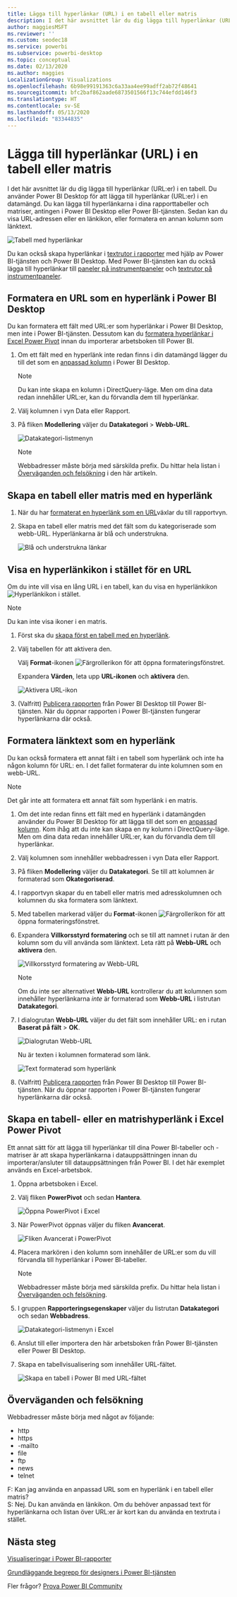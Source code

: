 ```yaml
---
title: Lägga till hyperlänkar (URL) i en tabell eller matris
description: I det här avsnittet lär du dig lägga till hyperlänkar (URL:er) i en tabell. Du använder Power BI Desktop för att lägga till hyperlänkar (URL:er) i en datamängd. Sedan kan du lägga till hyperlänkarna i dina rapporttabeller och matriser i Power BI Desktop eller Power BI-tjänsten.
author: maggiesMSFT
ms.reviewer: ''
ms.custom: seodec18
ms.service: powerbi
ms.subservice: powerbi-desktop
ms.topic: conceptual
ms.date: 02/13/2020
ms.author: maggies
LocalizationGroup: Visualizations
ms.openlocfilehash: 6b98e99191363c6a33aa4ee99adff2ab72f48641
ms.sourcegitcommit: bfc2baf862aade6873501566f13c744efdd146f3
ms.translationtype: HT
ms.contentlocale: sv-SE
ms.lasthandoff: 05/13/2020
ms.locfileid: "83344835"
---
```

# <a name="add-hyperlinks-urls-to-a-table-or-matrix"></a>Lägga till hyperlänkar (URL) i en tabell eller matris
I det här avsnittet lär du dig lägga till hyperlänkar (URL:er) i en tabell. Du använder Power BI Desktop för att lägga till hyperlänkar (URL:er) i en datamängd. Du kan lägga till hyperlänkarna i dina rapporttabeller och matriser, antingen i Power BI Desktop eller Power BI-tjänsten. Sedan kan du visa URL-adressen eller en länkikon, eller formatera en annan kolumn som länktext.

![Tabell med hyperlänkar](media/power-bi-hyperlinks-in-tables/power-bi-url-link-text.png)

Du kan också skapa hyperlänkar i [textrutor i rapporter](service-add-hyperlink-to-text-box.md) med hjälp av Power BI-tjänsten och Power BI Desktop. Med Power BI-tjänsten kan du också lägga till hyperlänkar till [paneler på instrumentpaneler](service-dashboard-edit-tile.md) och [textrutor på instrumentpaneler](service-dashboard-add-widget.md). 


## <a name="format-a-url-as-a-hyperlink-in-power-bi-desktop"></a>Formatera en URL som en hyperlänk i Power BI Desktop

Du kan formatera ett fält med URL:er som hyperlänkar i Power BI Desktop, men inte i Power BI-tjänsten. Dessutom kan du [formatera hyperlänkar i Excel Power Pivot](#create-a-table-or-matrix-hyperlink-in-excel-power-pivot) innan du importerar arbetsboken till Power BI.

1. Om ett fält med en hyperlänk inte redan finns i din datamängd lägger du till det som en [anpassad kolumn](../transform-model/desktop-common-query-tasks.md) i Power BI Desktop.

    > [!NOTE]
    > Du kan inte skapa en kolumn i DirectQuery-läge.  Men om dina data redan innehåller URL:er, kan du förvandla dem till hyperlänkar.

2. Välj kolumnen i vyn Data eller Rapport. 

3. På fliken **Modellering** väljer du **Datakategori** > **Webb-URL**.
   
    ![Datakategori-listmenyn](media/power-bi-hyperlinks-in-tables/power-bi-format-web-url.png)

    > [!NOTE]
    > Webbadresser måste börja med särskilda prefix. Du hittar hela listan i [Överväganden och felsökning](#considerations-and-troubleshooting) i den här artikeln.

## <a name="create-a-table-or-matrix-with-a-hyperlink"></a>Skapa en tabell eller matris med en hyperlänk

1. När du har [formaterat en hyperlänk som en URL](#format-a-url-as-a-hyperlink-in-power-bi-desktop)växlar du till rapportvyn.
2. Skapa en tabell eller matris med det fält som du kategoriserade som webb-URL. Hyperlänkarna är blå och understrukna.

    ![Blå och understrukna länkar](media/power-bi-hyperlinks-in-tables/power-bi-url-blue-underline.png)


## <a name="display-a-hyperlink-icon-instead-of-a-url"></a>Visa en hyperlänkikon i stället för en URL

Om du inte vill visa en lång URL i en tabell, kan du visa en hyperlänkikon ![Hyperlänkikon](media/power-bi-hyperlinks-in-tables/power-bi-hyperlink-icon.png) i stället. 

> [!NOTE]
> Du kan inte visa ikoner i en matris.
   
1. Först ska du [skapa först en tabell med en hyperlänk](#create-a-table-or-matrix-with-a-hyperlink).

2. Välj tabellen för att aktivera den.

    Välj **Format**-ikonen ![Färgrollerikon](media/power-bi-hyperlinks-in-tables/power-bi-paintroller.png) för att öppna formateringsfönstret.

    Expandera **Värden**, leta upp **URL-ikonen** och **aktivera** den.

    ![Aktivera URL-ikon](media/power-bi-hyperlinks-in-tables/power-bi-url-icon-on.png)

1. (Valfritt) [Publicera rapporten](desktop-upload-desktop-files.md) från Power BI Desktop till Power BI-tjänsten. När du öppnar rapporten i Power BI-tjänsten fungerar hyperlänkarna där också.

## <a name="format-link-text-as-a-hyperlink"></a>Formatera länktext som en hyperlänk

Du kan också formatera ett annat fält i en tabell som hyperlänk och inte ha någon kolumn för URL: en. I det fallet formaterar du inte kolumnen som en webb-URL.

> [!NOTE]
> Det går inte att formatera ett annat fält som hyperlänk i en matris.

1. Om det inte redan finns ett fält med en hyperlänk i datamängden använder du Power BI Desktop för att lägga till det som en [anpassad kolumn](../transform-model/desktop-common-query-tasks.md). Kom ihåg att du inte kan skapa en ny kolumn i DirectQuery-läge.  Men om dina data redan innehåller URL:er, kan du förvandla dem till hyperlänkar.

2. Välj kolumnen som innehåller webbadressen i vyn Data eller Rapport. 

3. På fliken **Modellering** väljer du **Datakategori**. Se till att kolumnen är formaterad som **Okategoriserad**.

2. I rapportvyn skapar du en tabell eller matris med adresskolumnen och kolumnen du ska formatera som länktext.

3. Med tabellen markerad väljer du **Format**-ikonen ![Färgrollerikon](media/power-bi-hyperlinks-in-tables/power-bi-paintroller.png) för att öppna formateringsfönstret.

4. Expandera **Villkorsstyrd formatering** och se till att namnet i rutan är den kolumn som du vill använda som länktext. Leta rätt på **Webb-URL** och **aktivera** den.

    ![Villkorsstyrd formatering av Webb-URL](media/power-bi-hyperlinks-in-tables/power-bi-format-conditional-web-url.png)

    > [!NOTE]
    > Om du inte ser alternativet **Webb-URL** kontrollerar du att kolumnen som innehåller hyperlänkarna *inte* är formaterad som **Webb-URL** i listrutan **Datakategori**.

5. I dialogrutan **Webb-URL** väljer du det fält som innehåller URL: en i rutan **Baserat på fält** > **OK**.

    ![Dialogrutan Webb-URL](media/power-bi-hyperlinks-in-tables/power-bi-format-web-url-dialog.png)

    Nu är texten i kolumnen formaterad som länk.

    ![Text formaterad som hyperlänk](media/power-bi-hyperlinks-in-tables/power-bi-url-link-text.png)

1. (Valfritt) [Publicera rapporten](desktop-upload-desktop-files.md) från Power BI Desktop till Power BI-tjänsten. När du öppnar rapporten i Power BI-tjänsten fungerar hyperlänkarna där också.

## <a name="create-a-table-or-matrix-hyperlink-in-excel-power-pivot"></a>Skapa en tabell- eller en matrishyperlänk i Excel Power Pivot

Ett annat sätt för att lägga till hyperlänkar till dina Power BI-tabeller och -matriser är att skapa hyperlänkarna i datauppsättningen innan du importerar/ansluter till datauppsättningen från Power BI. I det här exemplet används en Excel-arbetsbok.

1. Öppna arbetsboken i Excel.
2. Välj fliken **PowerPivot** och sedan **Hantera**.
   
   ![Öppna PowerPivot i Excel](media/power-bi-hyperlinks-in-tables/createhyperlinkinpowerpivot2.png)
1. När PowerPivot öppnas väljer du fliken **Avancerat**.
   
   ![Fliken Avancerat i PowerPivot](media/power-bi-hyperlinks-in-tables/createhyperlinkinpowerpivot3.png)
4. Placera markören i den kolumn som innehåller de URL:er som du vill förvandla till hyperlänkar i Power BI-tabeller.
   
   > [!NOTE]
   > Webbadresser måste börja med särskilda prefix. Du hittar hela listan i [Överväganden och felsökning](#considerations-and-troubleshooting).
   > 
   
5. I gruppen **Rapporteringsegenskaper** väljer du listrutan **Datakategori** och sedan **Webbadress**. 
   
   ![Datakategori-listmenyn i Excel](media/power-bi-hyperlinks-in-tables/createhyperlinksnew.png)

6. Anslut till eller importera den här arbetsboken från Power BI-tjänsten eller Power BI Desktop.
7. Skapa en tabellvisualisering som innehåller URL-fältet.
   
   ![Skapa en tabell i Power BI med URL-fältet](media/power-bi-hyperlinks-in-tables/hyperlinksintables.gif)

## <a name="considerations-and-troubleshooting"></a>Överväganden och felsökning

Webbadresser måste börja med något av följande:
- http
- https
- -mailto
- file
- ftp
- news
- telnet

F: Kan jag använda en anpassad URL som en hyperlänk i en tabell eller matris?    
S: Nej. Du kan använda en länkikon. Om du behöver anpassad text för hyperlänkarna och listan över URL:er är kort kan du använda en textruta i stället.


## <a name="next-steps"></a>Nästa steg
[Visualiseringar i Power BI-rapporter](../visuals/power-bi-report-visualizations.md)

[Grundläggande begrepp för designers i Power BI-tjänsten](../fundamentals/service-basic-concepts.md)

Fler frågor? [Prova Power BI Community](https://community.powerbi.com/)
